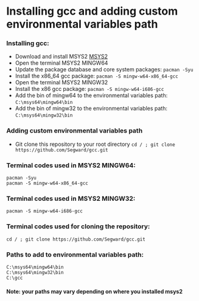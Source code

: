 # Installing gcc and adding custom environmental variables path

### Installing gcc: 
* Download and install MSYS2 [MSYS2](https://www.msys2.org) 
* Open the terminal MSYS2 MINGW64 
* Update the package database and core system packages: ` pacman -Syu `
* Install the x86_64 gcc package: ` pacman -S mingw-w64-x86_64-gcc `
* Open the terminal MSYS2 MINGW32 
* Install the x86 gcc package: ` pacman -S mingw-w64-i686-gcc `
* Add the bin of mingw64 to the environmental variables path: ` C:\msys64\mingw64\bin `
* Add the bin of mingw32 to the environmental variables path: ` C:\msys64\mingw32\bin `

### Adding custom environmental variables path
* Git clone this repository to your root directory ` cd / ; git clone https://github.com/Segward/gcc.git `

### Terminal codes used in MSYS2 MINGW64:
```(shell)
pacman -Syu
pacman -S mingw-w64-x86_64-gcc
```

### Terminal codes used in MSYS2 MINGW32:
```(shell)
pacman -S mingw-w64-i686-gcc
```

### Terminal codes used for cloning the repository:
```(shell)
cd / ; git clone https://github.com/Segward/gcc.git
```

### Paths to add to environmental variables path:
```
C:\msys64\mingw64\bin
C:\msys64\mingw32\bin
C:\gcc
```

#### Note: your paths may vary depending on where you installed msys2